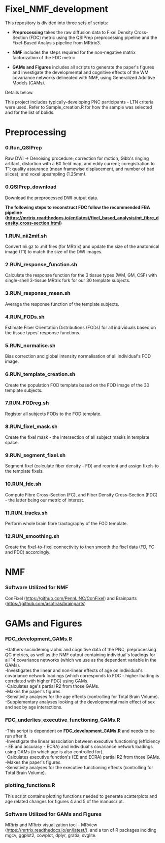 # Fixel_NMF_development

This repository is divided into three sets of scripts:

* **Preprocessing** takes the raw diffusion data to Fixel Density Cross-Section (FDC) metric using the QSIPrep preprocessing pipeline and the Fixel-Based Analysis pipeline from MRtrix3. 

* **NMF** includes the steps required for the non-negative matrix factorization of the FDC metric

* **GAMs and Figures** includes all scripts to generate the paper's figures and investigate the developmental and cognitive effects of the WM covariance networks delineated with NMF, using Generalized Additive Models (GAMs). 

Details below.

This project includes typically-developing PNC participants - LTN criteria were used. Refer to Sample_creation.R for how the sample was selected and for the list of bblids.

# Preprocessing

### 0.Run_QSIPrep
Raw DWI -> Denoising procedure; correction for motion, Gibb's ringing artifact, distortion with a B0 field map, and eddy current; coregistration to T1; quality assurance (mean framewise displacement, and number of bad slices); and voxel upsampling (1.25mm).

### 0.QSIPrep_download
Download the preprocessed DWI output data.


**The following steps to reconstruct FDC follow the recommended FBA pipeline (https://mrtrix.readthedocs.io/en/latest/fixel_based_analysis/mt_fibre_density_cross-section.html)**

### 1.RUN_nii2mif.sh
Convert nii.gz to .mif files (for MRtrix) and update the size of the anatomical image (T1) to match the size of the DWI images.

### 2.RUN_response_function.sh
Calculate the response function for the 3 tissue types (WM, GM, CSF) with single-shell 3-tissue MRtrix fork for our 30 template subjects. 

### 3.RUN_response_mean.sh
Average the response function of the template subjects.

### 4.RUN_FODs.sh
Estimate Fiber Orientation Distributions (FODs) for all individuals based on the tissue types' response functions.

### 5.RUN_normalise.sh
Bias correction and global intensity normalisation of all individual's FOD image.

### 6.RUN_template_creation.sh
Create the population FOD template based on the FOD image of the 30 template subjects.

### 7.RUN_FODreg.sh
Register all subjects FODs to the FOD template.

### 8.RUN_fixel_mask.sh
Create the fixel mask - the intersection of all subject masks in template space.

### 9.RUN_segment_fixel.sh
Segment fixel (calculate fiber density - FD) and reorient and assign fixels to the template fixels.

### 10.RUN_fdc.sh
Compute Fibre Cross-Section (FC), and Fiber Density Cross-Section (FDC) - the latter being our metric of interest.

### 11.RUN_tracks.sh
Perform whole brain fibre tractography of the FOD template.

### 12.RUN_smoothing.sh
Create the fixel-to-fixel connectivity to then smooth the fixel data (FD, FC and FDC) accordingly.

# NMF

###


### Software Utilized for NMF
ConFixel (https://github.com/PennLINC/ConFixel) and Brainparts (https://github.com/asotiras/brainparts)

# GAMs and Figures

### FDC_development_GAMs.R
-Gathers sociodemographic and cognitive data of the PNC, preprocessing QC metrics, as well as the NMF output containing individual's loadings for all 14 covariance networks (which we use as the dependent variable in the GAMs).  
-Investigates the linear and non-linear effects of age on individual's covariance network loadings (which corresponds to FDC - higher loading is correlated with higher FDC) using GAMs.  
-Calculates age's partial R2 from those GAMs.  
-Makes the paper's figures.  
-Sensitivity analyses for the age effects (controlling for Total Brain Volume).  
-Supplementary analyses looking at the developmental main effect of sex and sex by age interactions.

### FDC_underlies_executive_functioning_GAMs.R
-This script is dependent on **FDC_development_GAMs.R** and needs to be run after it.  
-Investigate the linear association between executive functioning (efficiency - EE and accuracy - ECRA) and individual's covariance network loadings using GAMs (in which age is also controlled for).  
-Calculates executive function's (EE and ECRA) partial R2 from those GAMs.  
-Makes the paper's figures.  
-Sensitivity analyses for the executive functioning effects (controlling for Total Brain Volume).

### plotting_functions.R
This script contains plotting functions needed to generate scatterplots and age related changes for figures 4 and 5 of the manuscript.

### Software Utilized for GAMs and Figures
MRtrix and MRtrix visualization tool - MRview (https://mrtrix.readthedocs.io/en/latest/), and a ton of R packages inclding mgcv, ggplot2, cowplot, dplyr, gratia, svglite.



